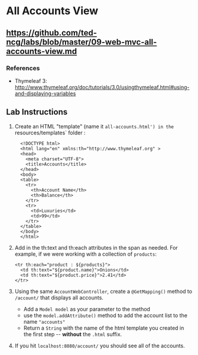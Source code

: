 # All Accounts View

## https://github.com/ted-ncg/labs/blob/master/09-web-mvc-all-accounts-view.md

### References

* Thymeleaf 3: http://www.thymeleaf.org/doc/tutorials/3.0/usingthymeleaf.html#using-and-displaying-variables

## Lab Instructions

1. Create an HTML "template" (name it `all-accounts.html') in the `resources/templates` folder :

    ```
      <!DOCTYPE html>
      <html lang="en" xmlns:th="http://www.thymeleaf.org" >
      <head>
        <meta charset="UTF-8">
        <title>Accounts</title>
      </head>
      <body>
      <table>
        <tr>
          <th>Account Name</th>
          <th>Balance</th>
        </tr>
        <tr>
          <td>Luxuries</td>
          <td>99</td>
        </tr>
      </table>
      </body>
      </html>
    ```

1. Add in the th:text and th:each attributes in the span as needed. For example, if we were working with a collection of `products`:

       <tr th:each="product : ${products}">
         <td th:text="${product.name}">Onions</td>
         <td th:text="${product.price}">2.41</td>
       </tr>

1. Using the same `AccountWebController`, create a `@GetMapping()` method to `/account/` that displays all accounts.

    * Add a `Model model` as your parameter to the method
    * use the `model.addAttribute()` method to add the account list to the name `"accounts"`
    * Return a `String` with the name of the html template you created in the first step -- **without** the `.html` suffix.

1. If you hit `localhost:8080/account/` you should see all of the accounts.
